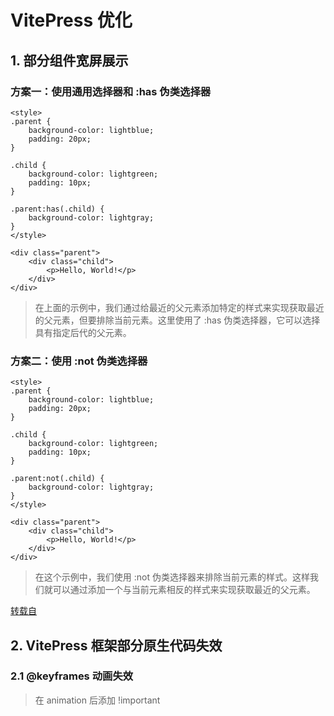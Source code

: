 # VitePress 优化
## 1. 部分组件宽屏展示

### 方案一：使用通用选择器和 :has 伪类选择器
```
<style>
.parent {
    background-color: lightblue;
    padding: 20px;
}

.child {
    background-color: lightgreen;
    padding: 10px;
}

.parent:has(.child) {
    background-color: lightgray;
}
</style>

<div class="parent">
    <div class="child">
        <p>Hello, World!</p>
    </div>
</div>
```

> 在上面的示例中，我们通过给最近的父元素添加特定的样式来实现获取最近的父元素，但要排除当前元素。这里使用了 :has 伪类选择器，它可以选择具有指定后代的父元素。

### 方案二：使用 :not 伪类选择器

``` 
<style>
.parent {
    background-color: lightblue;
    padding: 20px;
}

.child {
    background-color: lightgreen;
    padding: 10px;
}

.parent:not(.child) {
    background-color: lightgray;
}
</style>

<div class="parent">
    <div class="child">
        <p>Hello, World!</p>
    </div>
</div>
```

> 在这个示例中，我们使用 :not 伪类选择器来排除当前元素的样式。这样我们就可以通过添加一个与当前元素相反的样式来实现获取最近的父元素。


[转载自](https://geek-docs.com/css/css-ask-answer/100_css_get_closest_parent_element_excluding_current_element_using_a_selector.html)

## 2. VitePress 框架部分原生代码失效

### 2.1 @keyframes 动画失效
> 在 animation 后添加 !important
